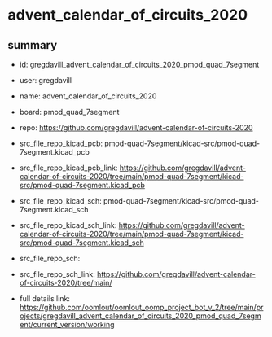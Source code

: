 # advent_calendar_of_circuits_2020
 
## summary 
* id: gregdavill_advent_calendar_of_circuits_2020_pmod_quad_7segment
* user: gregdavill
* name: advent_calendar_of_circuits_2020
* board: pmod_quad_7segment
* repo: https://github.com/gregdavill/advent-calendar-of-circuits-2020
* src_file_repo_kicad_pcb: pmod-quad-7segment/kicad-src/pmod-quad-7segment.kicad_pcb
* src_file_repo_kicad_pcb_link: https://github.com/gregdavill/advent-calendar-of-circuits-2020/tree/main/pmod-quad-7segment/kicad-src/pmod-quad-7segment.kicad_pcb
* src_file_repo_kicad_sch: pmod-quad-7segment/kicad-src/pmod-quad-7segment.kicad_sch
* src_file_repo_kicad_sch_link: https://github.com/gregdavill/advent-calendar-of-circuits-2020/tree/main/pmod-quad-7segment/kicad-src/pmod-quad-7segment.kicad_sch

* src_file_repo_sch: 
* src_file_repo_sch_link: https://github.com/gregdavill/advent-calendar-of-circuits-2020/tree/main/
* full details link: https://github.com/oomlout/oomlout_oomp_project_bot_v_2/tree/main/projects/gregdavill_advent_calendar_of_circuits_2020_pmod_quad_7segment/current_version/working  






